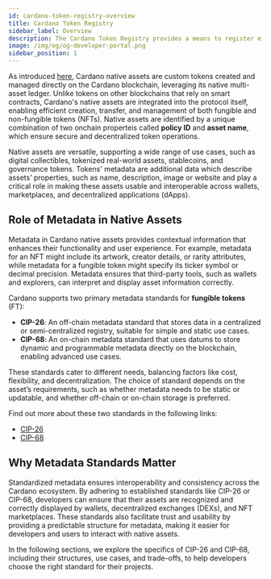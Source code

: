 ```yaml
--- 
id: cardano-token-registry-overview
title: Cardano Token Registry 
sidebar_label: Overview 
description: The Cardano Token Registry provides a means to register either on-chain or off-chain token metadata that can map to on-chain identifiers. 
image: /img/og/og-developer-portal.png 
sidebar_position: 1 
--- 
```


As introduced [here](/docs/native-tokens), Cardano native assets are custom tokens created and managed directly on the Cardano blockchain, leveraging its native multi-asset ledger. Unlike tokens on other blockchains that rely on smart contracts, Cardano's native assets are integrated into the protocol itself, enabling efficient creation, transfer, and management of both fungible and non-fungible tokens (NFTs). Native assets are identified by a unique combination of two onchain properteis called **policy ID** and **asset name**, which ensure secure and decentralized token operations.

Native assets are versatile, supporting a wide range of use cases, such as digital collectibles, tokenized real-world assets, stablecoins, and governance tokens. Tokens' metadata are additional data which describe assets’ properties, such as name, description, image or website and play a critical role in making these assets usable and interoperable across wallets, marketplaces, and decentralized applications (dApps).

## Role of Metadata in Native Assets

Metadata in Cardano native assets provides contextual information that enhances their functionality and user experience. For example, metadata for an NFT might include its artwork, creator details, or rarity attributes, while metadata for a fungible token might specify its ticker symbol or decimal precision. Metadata ensures that third-party tools, such as wallets and explorers, can interpret and display asset information correctly.

Cardano supports two primary metadata standards for **fungible tokens** (FT):
- **CIP-26**: An off-chain metadata standard that stores data in a centralized or semi-centralized registry, suitable for simple and static use cases.
- **CIP-68**: An on-chain metadata standard that uses datums to store dynamic and programmable metadata directly on the blockchain, enabling advanced use cases.

These standards cater to different needs, balancing factors like cost, flexibility, and decentralization. The choice of standard depends on the asset’s requirements, such as whether metadata needs to be static or updatable, and whether off-chain or on-chain storage is preferred.

Find out more about these two standards in the following links:
* [CIP-26](/docs/native-tokens/token-registry/cardano-token-registry-cip26)
* [CIP-68](/docs/native-tokens/token-registry/cardano-token-registry-cip68)

## Why Metadata Standards Matter

Standardized metadata ensures interoperability and consistency across the Cardano ecosystem. By adhering to established standards like CIP-26 or CIP-68, developers can ensure that their assets are recognized and correctly displayed by wallets, decentralized exchanges (DEXs), and NFT marketplaces. These standards also facilitate trust and usability by providing a predictable structure for metadata, making it easier for developers and users to interact with native assets.

In the following sections, we explore the specifics of CIP-26 and CIP-68, including their structures, use cases, and trade-offs, to help developers choose the right standard for their projects.
